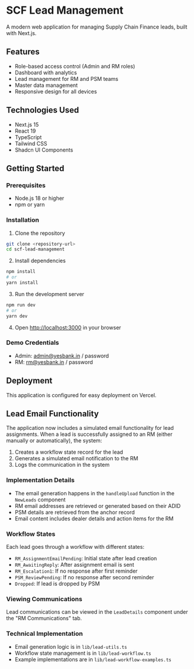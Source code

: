 # SCF Lead Management

A modern web application for managing Supply Chain Finance leads, built with Next.js.

## Features

- Role-based access control (Admin and RM roles)
- Dashboard with analytics
- Lead management for RM and PSM teams
- Master data management
- Responsive design for all devices

## Technologies Used

- Next.js 15
- React 19
- TypeScript
- Tailwind CSS
- Shadcn UI Components

## Getting Started

### Prerequisites

- Node.js 18 or higher
- npm or yarn

### Installation

1. Clone the repository
```bash
git clone <repository-url>
cd scf-lead-management
```

2. Install dependencies
```bash
npm install
# or
yarn install
```

3. Run the development server
```bash
npm run dev
# or
yarn dev
```

4. Open [http://localhost:3000](http://localhost:3000) in your browser

### Demo Credentials

- Admin: admin@yesbank.in / password
- RM: rm@yesbank.in / password

## Deployment

This application is configured for easy deployment on Vercel. 

## Lead Email Functionality

The application now includes a simulated email functionality for lead assignments. When a lead is successfully assigned to an RM (either manually or automatically), the system:

1. Creates a workflow state record for the lead
2. Generates a simulated email notification to the RM
3. Logs the communication in the system

### Implementation Details

- The email generation happens in the `handleUpload` function in the `NewLeads` component
- RM email addresses are retrieved or generated based on their ADID
- PSM details are retrieved from the anchor record
- Email content includes dealer details and action items for the RM

### Workflow States

Each lead goes through a workflow with different states:
- `RM_AssignmentEmailPending`: Initial state after lead creation
- `RM_AwaitingReply`: After assignment email is sent
- `RM_Escalation1`: If no response after first reminder
- `PSM_ReviewPending`: If no response after second reminder
- `Dropped`: If lead is dropped by PSM

### Viewing Communications

Lead communications can be viewed in the `LeadDetails` component under the "RM Communications" tab.

### Technical Implementation

- Email generation logic is in `lib/lead-utils.ts`
- Workflow state management is in `lib/lead-workflow.ts`
- Example implementations are in `lib/lead-workflow-examples.ts` 